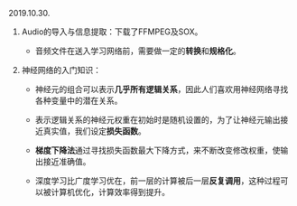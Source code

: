 2019.10.30.

1. Audio的导入与信息提取：下载了FFMPEG及SOX。
   - 音频文件在送入学习网络前，需要做一定的**转换**和**规格化**。

2. 神经网络的入门知识：

   - 神经元的组合可以表示**几乎所有逻辑关系**，因此人们喜欢用神经网络寻找各种变量中的潜在关系。

   - 表示逻辑关系的神经元权重在初始时是随机设置的，为了让神经元输出接近真实值，我们设定**损失函数**。
   - **梯度下降法**通过寻找损失函数最大下降方式，来不断改变修改权重，使输出接近准确值。
   - 深度学习比广度学习优在，前一层的计算被后一层**反复调用**，这种过程可以被计算机优化，计算效率得到提升。
